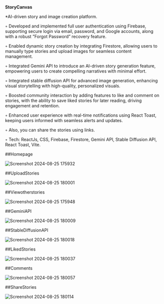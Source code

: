 **StoryCanvas**

*AI-driven story and image creation platform.

◦ Developed and implemented full user authentication using Firebase, supporting secure login via email,
password, and Google accounts, along with a robust ”Forgot Password” recovery feature.

◦ Enabled dynamic story creation by integrating Firestore, allowing users to manually type stories and upload
images for seamless content management.

◦ Integrated Gemini API to introduce an AI-driven story generation feature, empowering users to create
compelling narratives with minimal effort.

◦ Integrated stable diffusion API for advanced image generation, enhancing visual storytelling with
high-quality, personalized visuals.

◦ Boosted community interaction by adding features to like and comment on stories, with the ability to save
liked stories for later reading, driving engagement and retention.

◦ Enhanced user experience with real-time notifications using React Toast, keeping users informed with
seamless alerts and updates.

◦ Also, you can share the stories using links.

◦ Tech: ReactJs, CSS, Firebase, Firestore, Gemini API, Stable Diffusion API, React Toast, Vite.


##Homepage

![Screenshot 2024-08-25 175932](https://github.com/user-attachments/assets/3a163762-56d5-4372-b90e-118618078e6e)

##UploadStories

![Screenshot 2024-08-25 180001](https://github.com/user-attachments/assets/c9c92971-922d-4cbe-8918-f134eecfa6e0)

##Viewotherstories

![Screenshot 2024-08-25 175948](https://github.com/user-attachments/assets/a45bb29e-73a5-4abd-9738-c06f8f8eb8c8)

##GeminiAPI

![Screenshot 2024-08-25 180009](https://github.com/user-attachments/assets/1c2c4f44-7f65-4007-bde1-d4ae1823e989)

##StableDiffusionAPI

![Screenshot 2024-08-25 180018](https://github.com/user-attachments/assets/58880757-3b60-4235-be46-68f1b778db1c)

##LikedStories

![Screenshot 2024-08-25 180037](https://github.com/user-attachments/assets/d6fc0897-828f-4b85-923d-a8a588398947)

##Comments

![Screenshot 2024-08-25 180057](https://github.com/user-attachments/assets/da806dd9-b65e-485d-aa30-b93480e3e3d9)

##ShareStories

![Screenshot 2024-08-25 180114](https://github.com/user-attachments/assets/c1ef0bda-e406-4d6f-8370-7ba3094ed6d9)



